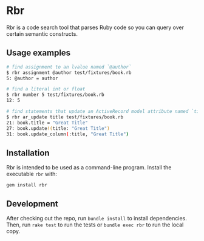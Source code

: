 # Rbr

Rbr is a code search tool that parses Ruby code so you can query over certain semantic
constructs.

## Usage examples

```sh
# find assignment to an lvalue named `@author`
$ rbr assignment @author test/fixtures/book.rb
5: @author = author

# find a literal int or float
$ rbr number 5 test/fixtures/book.rb
12: 5

# find statements that update an ActiveRecord model attribute named `title`
$ rbr ar_update title test/fixtures/book.rb
21: book.title = "Great Title"
27: book.update!(title: "Great Title")
31: book.update_column(:title, "Great Title")
```

## Installation

Rbr is intended to be used as a command-line program. Install the executable `rbr`
with:

```
gem install rbr
```

## Development

After checking out the repo, run `bundle install` to install dependencies. Then,
run `rake test` to run the tests or `bundle exec rbr` to run the local copy.

